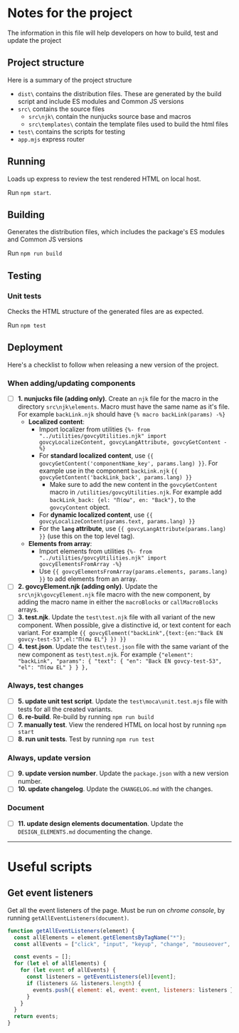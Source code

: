 # Notes for the project
The information in this file will help developers on how to build, test and update the project


## Project structure
Here is a summary of the project structure

- `dist\` contains the distribution files. These are generated by the build script and include ES modules and Common JS versions  
- `src\` contains the source files  
    - `src\njk\` contain the nunjucks source base and macros
    - `src\templates\` contain the template files used to build the html files
- `test\` contains the scripts for testing 
- `app.mjs` express router 

## Running
Loads up express to review the test rendered HTML on local host.

Run `npm start`.

## Building

Generates the distribution files, which includes the package's ES modules and Common JS versions  

Run `npm run build`

## Testing
### Unit tests
Checks the HTML structure of the generated files are as expected.

Run `npm test`

## Deployment
Here's a checklist to follow when releasing a new version of the project. 

### When adding/updating components
- [ ] **1. nunjucks file (adding only)**. Create an `njk` file for the macro in the directory `src\njk\elements`. Macro must have the same name as it's file. For example `backLink.njk` should have `{% macro backLink(params) -%}`
  - **Localized content**: 
    - Import localizer from utilities `{%- from "../utilities/govcyUtilities.njk" import govcyLocalizeContent, govcyLangAttribute, govcyGetContent -%}` 
    - For **standard localized content**, use `{{ govcyGetContent('componentName_key', params.lang) }}`. For example use in the component `backLink.njk` `{{ govcyGetContent('backLink_back', params.lang) }}`
      - Make sure to add the new content in the `govcyGetContent` macro in `/utilities/govcyUtilities.njk`. For example add ` backLink_back: {el: "Πίσω", en: "Back"},` to the `govcyContent` object.
    - For **dynamic localized content**, use `{{ govcyLocalizeContent(params.text, params.lang) }}` 
    - For the **`lang` attribute**, use `{{ govcyLangAttribute(params.lang) }}` (use this on the top level tag).
  - **Elements from array**: 
    - Import elements from utilities `{%- from "../utilities/govcyUtilities.njk" import govcyElementsFromArray -%}` 
    - Use `{{ govcyElementsFromArray(params.elements, params.lang) }}` to add elements from an array.
- [ ] **2. govcyElement.njk (adding only)**. Update the `src\njk\govcyElement.njk` file macro with the new component, by adding the macro name in either the `macroBlocks` or `callMacroBlocks` arrays.
- [ ] **3. test.njk**. Update the `test\test.njk` file with all variant of the new component. When possible, give a distinctive id, or text content for each variant. For example `{{ govcyElement("backLink",{text:{en:"Back EN govcy-test-53",el:"Πίσω EL"} }) }}`
- [ ] **4. test.json**. Update the `test\test.json` file with the same variant of the new component as `test\test.njk`. For example `{"element": "backLink", "params": { "text": { "en": "Back EN govcy-test-53", "el": "Πίσω EL" } } },`
 
### Always, test changes
- [ ] **5. update unit test script**. Update the `test\moca\unit.test.mjs` file with tests for all the created variants. 
- [ ] **6. re-build**. Re-build by running `npm run build`
- [ ] **7. manually test**. View the rendered HTML on local host by running `npm start`
- [ ] **8. run unit tests**. Test by running `npm run test`

### Always, update version

- [ ] **9. update version number**. Update the `package.json` with a new version number.
- [ ] **10. update changelog**. Update the `CHANGELOG.md` with the changes.

### Document

- [ ] **11. update design elements documentation**. Update the `DESIGN_ELEMENTS.md` documenting the change.

-------

# Useful scripts

## Get event listeners

Get all the event listeners of the page. Must be run on *chrome console*, by running `getAllEventListeners(document)`. 

```js
function getAllEventListeners(element) {
  const allElements = element.getElementsByTagName("*");
  const allEvents = ["click", "input", "keyup", "change", "mouseover", "keydown", "focusout", "submit"];

  const events = [];
  for (let el of allElements) {
    for (let event of allEvents) {
      const listeners = getEventListeners(el)[event];
      if (listeners && listeners.length) {
        events.push({ element: el, event: event, listeners: listeners });
      }
    }
  }
  return events;
}
```